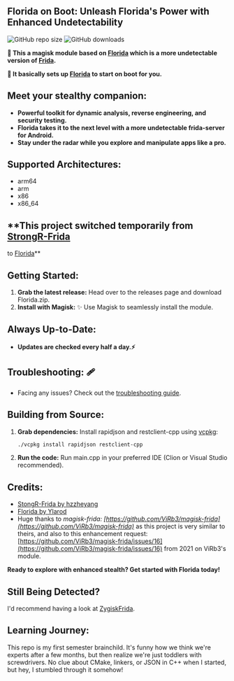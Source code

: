 ## **Florida on Boot: Unleash Florida's Power with Enhanced Undetectability**

![GitHub repo size](https://img.shields.io/github/repo-size/Exo1i/MagiskHluda)
![GitHub downloads](https://img.shields.io/github/downloads/Exo1i/magiskhluda/total)

**🌟 This a magisk module based on [Florida](https://github.com/hzzheyang/strongR-frida-android) which is a more
undetectable version of [Frida](https://github.com/frida/frida/releases).**

**🌟 It basically sets up [Florida](https://github.com/Ylarod/Florida) to start on boot for you.**

## **Meet your stealthy companion:** ️‍

- **Powerful toolkit for dynamic analysis, reverse engineering, and security testing.**
- **Florida takes it to the next level with a more undetectable frida-server for Android.**
- **Stay under the radar while you explore and manipulate apps like a pro.**

## **Supported Architectures:** ️

- arm64
- arm
- x86
- x86_64

## **This project switched temporarily from [StrongR-Frida](https://github.com/hzzheyang/strongR-frida-android)
to [Florida](https://github.com/hzzheyang/strongR-frida-android)**

## **Getting Started:**

1. **Grab the latest release:**  Head over to the releases page and download Florida.zip.
2. **Install with Magisk:** ✨ Use Magisk to seamlessly install the module.

## **Always Up-to-Date:**

- **Updates are checked every half a day.⚡**

## **Troubleshooting:** 🩹

- Facing any issues? Check out
  the [troubleshooting guide](https://github.com/Exo1i/MagiskHluda/blob/main/troubleshooting.md).

## **Building from Source:** ️

1. **Grab dependencies:**  Install rapidjson and restclient-cpp using [vcpkg](https://vcpkg.io/en/getting-started):
   ```bash
   ./vcpkg install rapidjson restclient-cpp

2. **Run the code:**  Run main.cpp in your preferred IDE (Clion or Visual Studio recommended).

## **Credits:**

- [StongR-Frida by hzzheyang](https://github.com/hzzheyang/strongR-frida-android)
- [Florida by Ylarod](https://github.com/Ylarod/Florida)
- Huge thanks to _magisk-frida: [https://github.com/ViRb3/magisk-frida](https://github.com/ViRb3/magisk-frida)_ as this
  project is very similar to theirs, and also to this enhancement
  request: [https://github.com/ViRb3/magisk-frida/issues/16](https://github.com/ViRb3/magisk-frida/issues/16) from 2021
  on ViRb3's module.

**Ready to explore with enhanced stealth? Get started with Florida today!**

## **Still Being Detected?**

I'd recommend having a look at [ZygiskFrida](https://github.com/lico-n/ZygiskFrida).

## **Learning Journey:**

This repo is my first semester brainchild. It's funny how we think we're experts after a few months, but then realize
we're just toddlers with screwdrivers. No clue about CMake, linkers, or JSON in C++ when I started, but hey, I stumbled
through it somehow!


